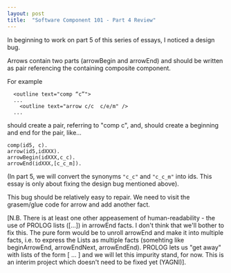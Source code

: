 ```yaml
---
layout: post
title:  "Software Component 101 - Part 4 Review"
---
```

In beginning to work on part 5 of this series of essays, I noticed a design bug.

Arrows contain two parts (arrowBegin and arrowEnd) and should be written as pair referencing the containing composite component.

For example
```
  <outline text="comp “c”">
  ...
    <outline text="arrow c/c  c/e/m" />
  ...
```

should create a pair, referring to "comp c", and, should create a beginning and end for the pair, like...
```
comp(id5, c).
arrow(id5,idXXX).
arrowBegin(idXXX,c_c).
arrowEnd(idXXX,[c_c_m]).
```

(In part 5, we will convert the synonyms `"c_c"` and `"c_c_m"` into ids.  This essay is only about fixing the design bug mentioned above).

This bug should be relatively easy to repair.  We need to visit the grasem/glue code for arrow and add another fact.

[N.B. There is at least one other appeasement of human-readability - the use of PROLOG lists ([...]) in arrowEnd facts.  I don't think that we'll bother to fix this.  The pure form would be to unroll arrowEnd and make it into multiple facts, i.e. to express the Lists as multiple facts (somehting like beginArrowEnd, arrowEndNext, arrowEndEnd). PROLOG lets us "get away" with lists of the form [ ... ] and we will let this impurity stand, for now.  This is an interim project which doesn't need to be fixed yet (YAGNI)].
